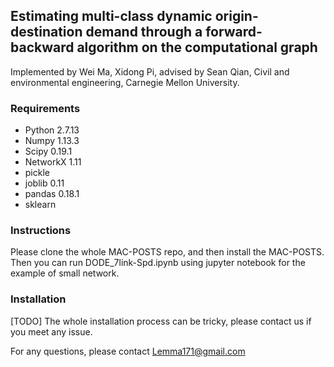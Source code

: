 ## Estimating multi-class dynamic origin-destination demand through a forward-backward algorithm on the computational graph


Implemented by Wei Ma, Xidong Pi, advised by Sean Qian, Civil and environmental engineering, Carnegie Mellon University. 



### Requirements

- Python 2.7.13
- Numpy 1.13.3
- Scipy 0.19.1
- NetworkX 1.11
- pickle
- joblib 0.11
- pandas 0.18.1
- sklearn


### Instructions

Please clone the whole MAC-POSTS repo, and then install the MAC-POSTS. Then you can run DODE_7link-Spd.ipynb using jupyter notebook for the example of small network.


### Installation

[TODO] The whole installation process can be tricky, please contact us if you meet any issue.



For any questions, please contact Lemma171@gmail.com